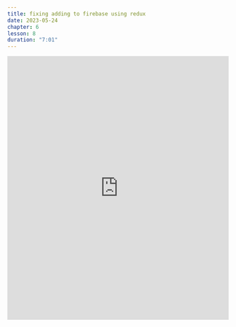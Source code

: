 ```yaml
---
title: fixing adding to firebase using redux
date: 2023-05-24
chapter: 6
lesson: 8
duration: "7:01"
---
```

<iframe width="100%" height="600" src="https://www.youtube.com/embed/miti0mjau7o" title="YouTube video player" frameborder="0" allow="accelerometer; autoplay; clipboard-write; encrypted-media; gyroscope; picture-in-picture" allowfullscreen></iframe>

